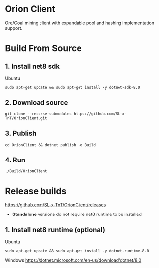 # Orion Client

Ore/Coal mining client with expandable pool and hashing implementation support.

# Build From Source

## 1. Install net8 sdk 
Ubuntu
```
sudo apt-get update && sudo apt-get install -y dotnet-sdk-8.0
```

## 2. Download source
```
git clone --recurse-submodules https://github.com/SL-x-TnT/OrionClient.git
```

## 3. Publish
```
cd OrionClient && dotnet publish -o Build
```

## 4. Run
```
./Build/OrionClient
```

# Release builds

https://github.com/SL-x-TnT/OrionClient/releases
- **Standalone** versions do not require net8 runtime to be installed
  
## 1. Install net8 runtime (optional)
Ubuntu
```
sudo apt-get update && sudo apt-get install -y dotnet-runtime-8.0
```
Windows
https://dotnet.microsoft.com/en-us/download/dotnet/8.0
